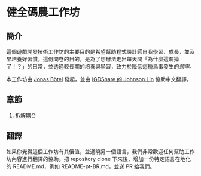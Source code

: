 # 健全碼農工作坊

## 簡介

這個遊戲開發技術工作坊的主要目的是希望幫助程式設計師自我學習、成長，並及早培養好習慣。這份問卷的目的，是為了想辦法走出每天問「為什麼這爛掉了！？」的日常，並透過較長期的培養與學習，致力於降低這種鳥事發生的*頻率*。

本工作坊由 [Jonas Bötel](https://twitter.com/codelumpn) 發起，並由 [IGDShare 的 Johnson Lin](https://twitter.com/igdshare) 協助中文翻譯。

## 章節
1. [拆解耦合](/Decoupling/README-zh-TW.md)

## 翻譯

如果你覺得這個工作坊有其價值，並通曉另一個語言，我們非常歡迎任何幫助工作坊內容進行翻譯的協助。把 repository clone 下來後，增加一份特定語言在地化的 README.md，例如 README-pt-BR.md，並送 PR 給我們。
